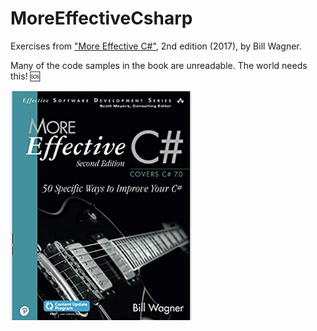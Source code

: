 # MoreEffectiveCsharp

Exercises from ["More Effective C#"](https://www.amazon.com/More-Effective-Specific-Software-Development/dp/0672337886), 2nd edition (2017), by Bill Wagner.

Many of the code samples in the book are unreadable. The world needs this! :sos:

![book_cover](https://github.com/henriquegaia/MoreEffectiveCsharp/blob/master/Resources/cover.PNG)
